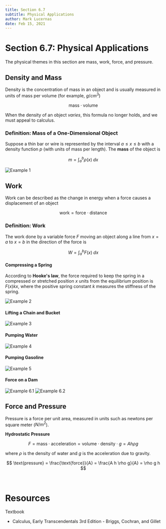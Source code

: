```yaml
---
title: Section 6.7
subtitle: Physical Applications
author: Mark Lucernas
date: Feb 15, 2021
---
```



# Section 6.7: Physical Applications

The physical themes in this section are mass, work, force, and pressure.

## Density and Mass

Density is the concentration of mass in an object and is usually measured in
units of mass per volume (for example, $g/cm^{3}$)

$$
\text{mass} \cdot \text{volume}
$$

When the density of an object _varies_, this formula no longer holds, and we
must appeal to calculus.

### Definition: Mass of a One-Dimensional Object

Suppose a thin bar or wire is represented by the interval $a \le x \le b$ with
a density function $p$ (with units of mass per length). The **mass** of the
object is

$$
m = \int_{a}^{b} \rho(x)\;dx
$$

![Example 1](../../../../../files/winter-2021/MATH-151/notes/ch-6/sec_6-7_example-1.png)


## Work

Work can be described as the change in energy when a force causes a displacement
of an object

$$
\text{work} = \text{force} \cdot \text{distance}
$$

### Definition: Work

The work done by a variable force $F$ moving an object along a line from $x = a$
to $x = b$ in the direction of the force is

$$
W = \int_{a}^{b} F(x)\;dx
$$

#### Compressing a Spring

According to **Hooke's law**, the force required to keep the spring in
a compressed or stretched position $x$ units from the equilibrium position is
$F(x) kx$, where the positive spring constant $k$ measures the stiffness of the
spring.

![Example 2](../../../../../files/winter-2021/MATH-151/notes/ch-6/sec_6-7_example-2.png)

#### Lifting a Chain and Bucket

![Example 3](../../../../../files/winter-2021/MATH-151/notes/ch-6/sec_6-7_example-3.png)

#### Pumping Water

![Example 4](../../../../../files/winter-2021/MATH-151/notes/ch-6/sec_6-7_example-4.png)

#### Pumping Gasoline

![Example 5](../../../../../files/winter-2021/MATH-151/notes/ch-6/sec_6-7_example-5.png)

#### Force on a Dam

![Example 6.1](../../../../../files/winter-2021/MATH-151/notes/ch-6/sec_6-7_example-6.1.png)
![Example 6.2](../../../../../files/winter-2021/MATH-151/notes/ch-6/sec_6-7_example-6.2.png)


## Force and Pressure

Pressure is a force per unit area, measured in units such as newtons per square
meter ($N/m^{2}$).

**Hydrostatic Pressure**

$$
F = \text{mass} \cdot \text{acceleration} = \text{volume} \cdot \text{density}
\cdot g = A h \rho g
$$

where $\rho$ is the density of water and $g$ is the acceleration due to gravity.

$$
\text{pressure} = \frac{\text{force}}{A} = \frac{A h \rho g}{A} = \rho g h
$$

<br>

# Resources

Textbook

+ Calculus, Early Transcendentals 3rd Edition - Briggs, Cochran, and Gillet
